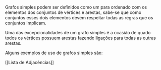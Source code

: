 Grafos simples podem ser definidos como um para ordenado com os elementos dos conjuntos de vértices e arestas, sabe-se que como conjuntos esses dois elementos devem respeitar todas as regras que os conjuntos implicam.

Uma das excepcionalidades de um grafo simples é a ocasião de quado todos os vértices possuem arestas fazendo ligações para todas as outras arestas.

Alguns exemplos de uso de grafos simples são:

[[Lista de Adjacências]]